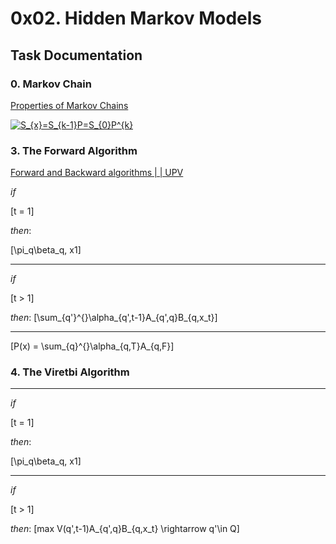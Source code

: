 # 0x02. Hidden Markov Models


## Task Documentation

### 0. Markov Chain

[Properties of Markov Chains ](http://www3.govst.edu/kriordan/files/ssc/math161/pdf/Chapter10ppt.pdf)

<a href="https://www.codecogs.com/eqnedit.php?latex=S_{x}=S_{k-1}P=S_{0}P^{k}" target="_blank"><img src="https://latex.codecogs.com/gif.latex?S_{x}=S_{k-1}P=S_{0}P^{k}" title="S_{x}=S_{k-1}P=S_{0}P^{k}" /></a>

### 3. The Forward Algorithm 

[Forward and Backward algorithms | | UPV](https://www.youtube.com/watch?v=u45KR9eCvJs)

*if* 

\[t = 1\]

*then*:

\[\pi_q\beta_q, x1\]

---
*if* 

\[t > 1\]

*then*:
\[\sum_{q'}^{}\alpha_{q',t-1}A_{q',q}B_{q,x_t}\]

---

\[P(x) = \sum_{q}^{}\alpha_{q,T}A_{q,F}\]


### 4. The Viretbi Algorithm 
---
*if* 

\[t = 1\]

*then*:

\[\pi_q\beta_q, x1\]

---
*if* 

\[t > 1\]

*then*:
\[max V(q',t-1)A_{q',q}B_{q,x_t} \rightarrow q'\in Q\]
